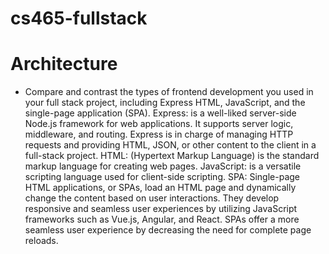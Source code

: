 # cs465-fullstack

# Architecture
- Compare and contrast the types of frontend development you used in your full stack project, including Express HTML, JavaScript, and the single-page application (SPA).
Express: is a well-liked server-side Node.js framework for web applications. It supports server logic, middleware, and routing. Express is in charge of managing HTTP requests and providing HTML, JSON, or other content to the client in a full-stack project.
HTML: (Hypertext Markup Language) is the standard markup language for creating web pages.
JavaScript: is a versatile scripting language used for client-side scripting.
SPA: Single-page HTML applications, or SPAs, load an HTML page and dynamically change the content based on user interactions. They develop responsive and seamless user experiences by utilizing JavaScript frameworks such as Vue.js, Angular, and React. SPAs offer a more seamless user experience by decreasing the need for complete page reloads.

